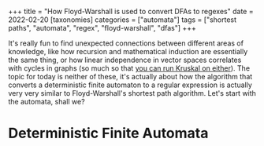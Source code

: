 +++
title = "How Floyd-Warshall is used to convert DFAs to regexes"
date = 2022-02-20
[taxonomies]
categories = ["automata"]
tags = ["shortest paths", "automata", "regex", "floyd-warshall", "dfas"]
+++

It's really fun to find unexpected connections between different areas of
knowledge, like how recursion and mathematical induction are essentially the
same thing, or how linear independence in vector spaces correlates with cycles
in graphs (so much so that [you can run Kruskal on either](https://acm.timus.ru/problem.aspx?space=1&num=1041)). The topic for
today is neither of these, it's actually about how the algorithm that converts a
deterministic finite automaton to a regular expression is actually very very
similar to Floyd-Warshall's shortest path algorithm. Let's start with the automata, shall we? 

# Deterministic Finite Automata

